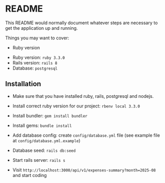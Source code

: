 # README

This README would normally document whatever steps are necessary to get the
application up and running.

Things you may want to cover:

* Ruby version

- Ruby version: `ruby 3.3.0`
- Rails version: `rails 8`
- Database: `postgresql`

##  Installation

- Make sure that you have installed ruby, rails, postgresql and nodejs.

- Install correct ruby version for our project: `rbenv local 3.3.0`

- Install bundler: `gem install bundler`

- Install gems: `bundle install`

- Add database config: create `config/database.yml` file (see example file at `config/database.yml.example`)

- Database seed: `rails db:seed`

- Start rails server: `rails s`

- Visit `http://localhost:3000/api/v1/expenses-summary?month=2025-08` and start coding
